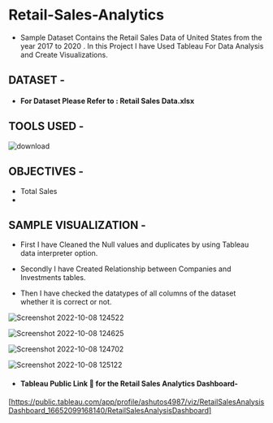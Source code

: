 # Retail-Sales-Analytics

* Sample Dataset Contains the Retail Sales Data of United States from the year 2017 to 2020 . In this Project I have Used Tableau For Data Analysis and Create Visualizations.


## DATASET -

* #### For Dataset Please Refer to : Retail Sales Data.xlsx


## TOOLS USED - 

  ![download](https://user-images.githubusercontent.com/111995863/194266789-c26badc9-68db-4735-a31c-7e98749ab3c6.jpg)
            

## OBJECTIVES - 

* Total Sales
* 


## SAMPLE VISUALIZATION - 


* First I have Cleaned the Null values and duplicates by using Tableau data interpreter option.

* Secondly I have Created Relationship between Companies and Investments tables.

* Then I have checked the datatypes of all columns of the dataset whether it is correct or not.

 
![Screenshot 2022-10-08 124522](https://user-images.githubusercontent.com/111995863/194695668-78f4086e-923a-4da3-a463-d90c5bd5d816.png)

![Screenshot 2022-10-08 124625](https://user-images.githubusercontent.com/111995863/194695671-1ae369c4-ed29-4c3b-9e80-ad5424de3dec.png)

![Screenshot 2022-10-08 124702](https://user-images.githubusercontent.com/111995863/194695675-516591ce-6676-430b-8196-35fb8bbb3097.png)

![Screenshot 2022-10-08 125122](https://user-images.githubusercontent.com/111995863/194695679-40d4656c-4f57-499b-bc4c-d2cba0b455f8.png)





 * #### Tableau Public Link 🔗 for the Retail Sales Analytics Dashboard- 
 [https://public.tableau.com/app/profile/ashutos4987/viz/RetailSalesAnalysisDashboard_16652099168140/RetailSalesAnalysisDashboard]
